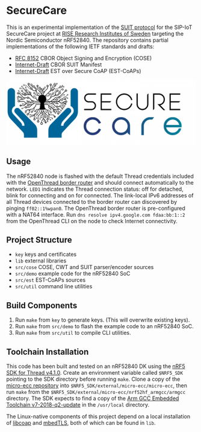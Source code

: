# SecureCare
This is an experimental implementation of the [SUIT protocol](https://datatracker.ietf.org/wg/suit/about/) for the SIP-IoT SecureCare project at [RISE Research Institutes of Sweden](https://www.ri.se/) targeting the Nordic Semiconductor nRF52840. The repository contains partial implementations of the following IETF standards and drafts:
- [RFC 8152](https://tools.ietf.org/html/rfc8152) CBOR Object Signing and Encryption (COSE)
- [Internet-Draft](https://datatracker.ietf.org/doc/draft-ietf-suit-manifest/) CBOR SUIT Manifest
- [Internet-Draft](https://tools.ietf.org/html/draft-ietf-ace-coap-est-12) EST over Secure CoAP (EST-CoAPs)

![SecureCare logo](https://github.com/lindemer/securecare/blob/master/securecare.png "SecureCare logo")

## Usage
The nRF52840 node is flashed with the default Thread credentials included with the [OpenThread border router](https://github.com/openthread/ot-br-posix) and should connect automatically to the network. `LED1` indicates the Thread connection status: off for detached, blink for connecting and on for connected. The link-local IPv6 addresses of all Thread devices connected to the border router can discovered by pinging `ff02::1%wpan0`. The OpenThread border router is pre-configured with a NAT64 interface. Run `dns resolve ipv4.google.com fdaa:bb:1::2` from the OpenThread CLI on the node to check Internet connectivity.

## Project Structure
- `key` keys and certificates
- `lib` external libraries 
- `src/cose` COSE, CWT and SUIT parser/encoder sources
- `src/demo` example code for the nRF52840 SoC
- `src/est` EST-CoAPs sources
- `src/util` command line utilities

## Build Components
1. Run `make` from `key` to generate keys. (This will overwrite existing keys).
2. Run `make` from `src/demo` to flash the example code to an nRF52840 SoC.
3. Run `make` from `src/util` to compile CLI utilities.

## Toolchain Installation
This code has been built and tested on an nRF52840 DK using the [nRF5 SDK for Thread v4.1.0](https://www.nordicsemi.com/Software-and-tools/Software/nRF5-SDK-for-Thread-and-Zigbee/Download). Create an environment variable called `$NRF5_SDK` pointing to the SDK directory before running `make`. Clone a copy of the [micro-ecc repository](https://github.com/kmackay/micro-ecc) into `$NRF5_SDK/external/micro-ecc/micro-ecc`, then run `make` from the `$NRF5_SDK/external/micro-ecc/nrf52hf_armgcc/armgcc` directory. The SDK expects to find a copy of the [Arm GCC Embedded Toolchain v7-2018-q2-update](https://developer.arm.com/open-source/gnu-toolchain/gnu-rm/downloads) in the `/usr/local` directory.

The Linux-native components of this project depend on a local installation of [libcoap](https://github.com/obgm/libcoap) and [mbedTLS](https://github.com/ARMmbed/mbedtls), both of which can be found in `lib`. 
